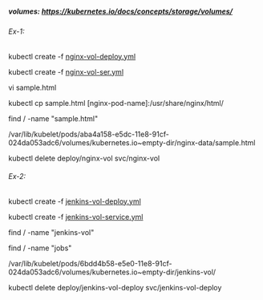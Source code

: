 
##### volumes: https://kubernetes.io/docs/concepts/storage/volumes/

###### Ex-1: 

  kubectl create -f [nginx-vol-deploy.yml](https://github.com/DevOpsPlatform/Phase-2/blob/master/kubernetes/yml/nginx-vol-deploy.yml)

  kubectl create -f [nginx-vol-ser.yml](https://github.com/DevOpsPlatform/Phase-2/blob/master/kubernetes/yml/nginx-vol-ser.yml)

  vi sample.html

  kubectl cp sample.html [nginx-pod-name]:/usr/share/nginx/html/

  find / -name "sample.html"

  /var/lib/kubelet/pods/aba4a158-e5dc-11e8-91cf-024da053adc6/volumes/kubernetes.io~empty-dir/nginx-data/sample.html
  
  kubectl delete deploy/nginx-vol svc/nginx-vol
  
###### Ex-2: 

   kubectl create -f [jenkins-vol-deploy.yml](https://github.com/DevOpsPlatform/Phase-2/blob/master/kubernetes/yml/jenkins-vol-deploy.yml)
   
   kubectl create -f [jenkins-vol-service.yml](https://github.com/DevOpsPlatform/Phase-2/blob/master/kubernetes/yml/jenkins-vol-service.yml)
    
   find / -name "jenkins-vol"
  
   find / -name "jobs"
  
   /var/lib/kubelet/pods/6bdd4b58-e5e0-11e8-91cf-024da053adc6/volumes/kubernetes.io~empty-dir/jenkins-vol/
   
   kubectl delete deploy/jenkins-vol-deploy svc/jenkins-vol-deploy
  


